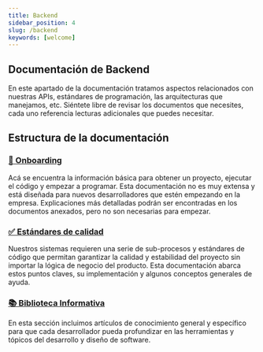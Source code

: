 ```yaml
---
title: Backend
sidebar_position: 4
slug: /backend
keywords: [welcome]
---
```


## Documentación de Backend

En este apartado de la documentación tratamos aspectos relacionados con nuestras APIs, estándares de programación, las arquitecturas que manejamos, etc. Siéntete libre de revisar los documentos que necesites, cada uno referencia lecturas adicionales que puedes necesitar.

## Estructura de la documentación

### [🚀 Onboarding](/docs/backend/onboarding)

Acá se encuentra la información básica para obtener un proyecto, ejecutar el código y empezar a programar. Esta documentación no es muy extensa y está diseñada para nuevos desarrolladores que estén empezando en la empresa. Explicaciones más detalladas podrán ser encontradas en los documentos anexados, pero no son necesarias para empezar.

### [✅ Estándares de calidad](/docs/backend/quality)

Nuestros sistemas requieren una serie de sub-procesos y estándares de código que permitan garantizar la calidad y estabilidad del proyecto sin importar la lógica de negocio del producto. Esta documentación abarca estos puntos claves, su implementación y algunos conceptos generales de ayuda.

### [📚 Biblioteca Informativa](/docs/backend/library)

En esta sección incluimos artículos de conocimiento general y específico para que cada desarrollador pueda profundizar en las herramientas y tópicos del desarrollo y diseño de software.
